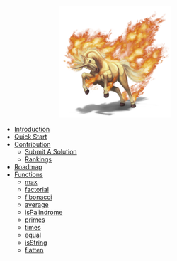 <!-- docs/_sidebar.md -->

<p align="center">
  <img src="/logo.png" width="50%">
</p>

* [Introduction](/introduction.md)
* [Quick Start](/quick-start.md)
* [Contribution](contribution.md)
    * [Submit A Solution](submit-a-solution.md)
    * [Rankings](rankings.md)
* [Roadmap](roadmap.md)
* [Functions](functions.md)
    * [max](functions.md#max)
    * [factorial](functions.md#factorial)
    * [fibonacci](functions.md#fibonacci)
    * [average](functions.md#average)
    * [isPalindrome](functions.md#isPalindrome)
    * [primes](functions.md#primes)
    * [times](functions.md#times)
    * [equal](functions.md#equal)
    * [isString](functions.md#isString)
    * [flatten](functions.md#flatten)
